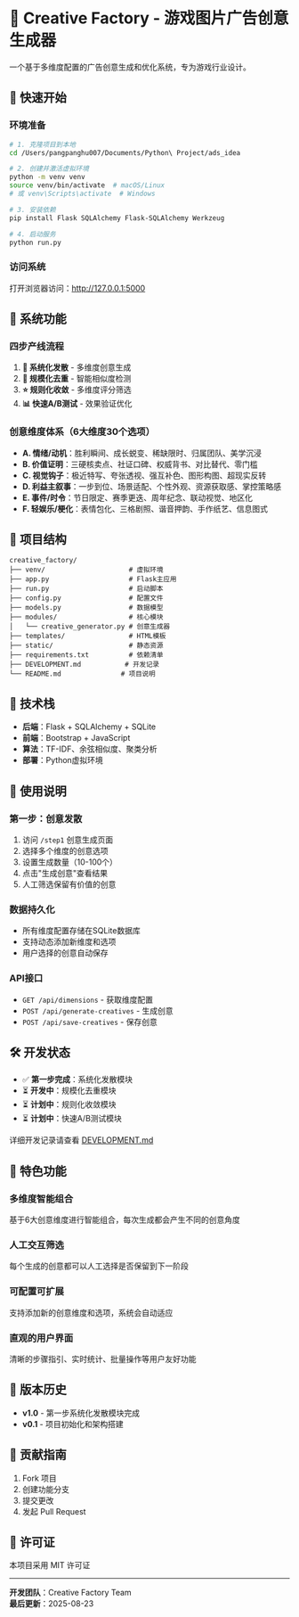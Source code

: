 # 🎨 Creative Factory - 游戏图片广告创意生成器

一个基于多维度配置的广告创意生成和优化系统，专为游戏行业设计。

## 🚀 快速开始

### 环境准备
```bash
# 1. 克隆项目到本地
cd /Users/pangpanghu007/Documents/Python\ Project/ads_idea

# 2. 创建并激活虚拟环境
python -m venv venv
source venv/bin/activate  # macOS/Linux
# 或 venv\Scripts\activate  # Windows

# 3. 安装依赖
pip install Flask SQLAlchemy Flask-SQLAlchemy Werkzeug

# 4. 启动服务
python run.py
```

### 访问系统
打开浏览器访问：http://127.0.0.1:5000

## 🎯 系统功能

### 四步产线流程
1. **🌟 系统化发散** - 多维度创意生成
2. **🔄 规模化去重** - 智能相似度检测  
3. **⭐ 规则化收敛** - 多维度评分筛选
4. **📊 快速A/B测试** - 效果验证优化

### 创意维度体系（6大维度30个选项）
- **A. 情绪/动机**：胜利瞬间、成长蜕变、稀缺限时、归属团队、美学沉浸
- **B. 价值证明**：三硬核卖点、社证口碑、权威背书、对比替代、零门槛  
- **C. 视觉钩子**：极近特写、夸张透视、强互补色、图形构图、超现实反转
- **D. 利益主叙事**：一步到位、场景适配、个性外观、资源获取感、掌控策略感
- **E. 事件/时令**：节日限定、赛季更迭、周年纪念、联动视觉、地区化
- **F. 轻娱乐/梗化**：表情包化、三格剧照、谐音押韵、手作纸艺、信息图式

## 📁 项目结构

```
creative_factory/
├── venv/                     # 虚拟环境
├── app.py                    # Flask主应用
├── run.py                    # 启动脚本  
├── config.py                 # 配置文件
├── models.py                 # 数据模型
├── modules/                  # 核心模块
│   └── creative_generator.py # 创意生成器
├── templates/                # HTML模板
├── static/                   # 静态资源
├── requirements.txt          # 依赖清单
├── DEVELOPMENT.md           # 开发记录
└── README.md               # 项目说明
```

## 🔧 技术栈

- **后端**：Flask + SQLAlchemy + SQLite
- **前端**：Bootstrap + JavaScript
- **算法**：TF-IDF、余弦相似度、聚类分析
- **部署**：Python虚拟环境

## 📖 使用说明

### 第一步：创意发散
1. 访问 `/step1` 创意生成页面
2. 选择多个维度的创意选项
3. 设置生成数量（10-100个）
4. 点击"生成创意"查看结果
5. 人工筛选保留有价值的创意

### 数据持久化
- 所有维度配置存储在SQLite数据库
- 支持动态添加新维度和选项
- 用户选择的创意自动保存

### API接口
- `GET /api/dimensions` - 获取维度配置
- `POST /api/generate-creatives` - 生成创意
- `POST /api/save-creatives` - 保存创意

## 🛠️ 开发状态

- ✅ **第一步完成**：系统化发散模块
- ⏳ **开发中**：规模化去重模块  
- ⏳ **计划中**：规则化收敛模块
- ⏳ **计划中**：快速A/B测试模块

详细开发记录请查看 [DEVELOPMENT.md](DEVELOPMENT.md)

## 🎨 特色功能

### 多维度智能组合
基于6大创意维度进行智能组合，每次生成都会产生不同的创意角度

### 人工交互筛选  
每个生成的创意都可以人工选择是否保留到下一阶段

### 可配置可扩展
支持添加新的创意维度和选项，系统会自动适应

### 直观的用户界面
清晰的步骤指引、实时统计、批量操作等用户友好功能

## 📝 版本历史

- **v1.0** - 第一步系统化发散模块完成
- **v0.1** - 项目初始化和架构搭建

## 🤝 贡献指南

1. Fork 项目
2. 创建功能分支
3. 提交更改
4. 发起 Pull Request

## 📄 许可证

本项目采用 MIT 许可证

---

**开发团队**：Creative Factory Team  
**最后更新**：2025-08-23